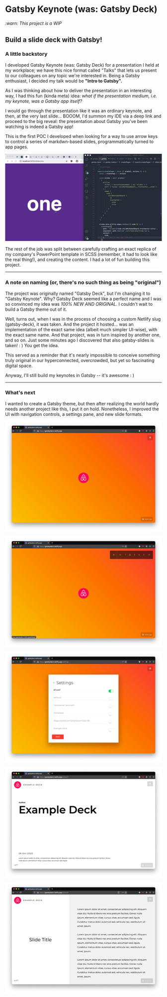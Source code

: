 # Gatsby Keynote (was: Gatsby Deck)

###### :warn: This project is a WIP

## Build a slide deck with Gatsby!

### A little backstory

I developed Gatsby Keynote (was: Gatsby Deck) for a presentation I held at my workplace; we have this nice format called "Talks" that lets us present to our colleagues on any topic we're interested in. Being a Gatsby enthusiast, I decided my talk would be **"Intro to Gatsby".**

As I was thinking about how to deliver the presentation in an interesting way, I had this fun (kinda meta) idea: _what if the presentation medium, i.e. my keynote, was a Gatsby app itself?_

I would go through the presentation like it was an ordinary keynote, and then, at the very last slide... BOOOM, I'd summon my IDE via a deep link and proceed to the big reveal: the presentation about Gatsby you've been watching is indeed a Gatsby app!

This is the first POC I developed when looking for a way to use arrow keys to control a series of markdwn-based slides, programmatically turned to app pages.

![Gatsby Deck](./.preview/gatsby-deck.gif)

The rest of the job was split between carefully crafting an exact replica of my company's PowerPoint template in SCSS (remember, it had to look like the real thing!), and creating the content. I had a lot of fun building this project.

---

### A note on naming (or, there's no such thing as being "original")

The project was originally named "Gatsby Deck", but I'm changing it to "Gatsby Keynote". Why? Gatsby Deck seemed like a perfect name and I was so convinced my idea was _100% NEW AND ORIGINAL_. I couldn't wait to build a Gatsby theme out of it.

Well, turns out, when I was in the process of choosing a custom Netlify slug (gatsby-deck), it was taken. And the project it hosted... was an implementation of the exact same idea (albeit much simpler UI-wise), with the exact same name. And that project, was in turn inspired by another one, and so on. Just some minutes ago I discovered that also gatsby-slides is taken! : ) You get the idea.

This served as a reminder that it's nearly impossible to conceive something truly original in our hyperconnected, overcrowded, but yet so fascinating digital space.

Anyway, I'll still build my keynotes in Gatsby -- it's awesome : )

---

### What's next

I wanted to create a Gatsby theme, but then after realizing the world hardly needs another project like this, I put it on hold. Nonetheless, I improved the UI with navigation controls, a settings pane, and new slide formats.

![](./.preview/gdk-03.png)

![](./.preview/gdk-01.png)

![](./.preview/gdk-04.png)

![](./.preview/gdk-02.png)

![](./.preview/gdk-05.png)
